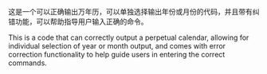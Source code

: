 这是一个可以正确输出万年历，可以单独选择输出年份或月份的代码，并且带有纠错功能，可以帮助指导用户输入正确的命令。

This is a code that can correctly output a perpetual calendar, allowing for individual selection of year or month output, and comes with error correction functionality to help guide users in entering the correct commands.